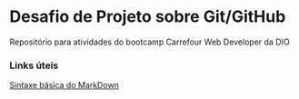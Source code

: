 # Desafio de Projeto sobre Git/GitHub
Repositório para atividades do bootcamp Carrefour Web Developer da DIO

### Links úteis
[Sintaxe básica do MarkDown](https://www.markdownguide.org/basic-syntax/)
